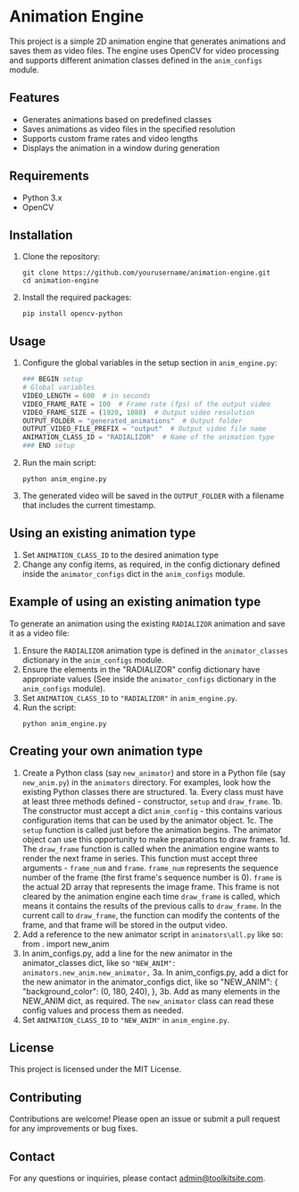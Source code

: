# Animation Engine

This project is a simple 2D animation engine that generates animations and saves them as video files. The engine uses OpenCV for video processing and supports different animation classes defined in the `anim_configs` module.

## Features

- Generates animations based on predefined classes
- Saves animations as video files in the specified resolution
- Supports custom frame rates and video lengths
- Displays the animation in a window during generation

## Requirements

- Python 3.x
- OpenCV

## Installation

1. Clone the repository:
   ```
   git clone https://github.com/yourusername/animation-engine.git
   cd animation-engine
   ```

2. Install the required packages:
   ```
   pip install opencv-python
   ```

## Usage

1. Configure the global variables in the setup section in `anim_engine.py`:

   ```python
   ### BEGIN setup
   # Global variables
   VIDEO_LENGTH = 600  # in seconds
   VIDEO_FRAME_RATE = 100  # Frame rate (fps) of the output video
   VIDEO_FRAME_SIZE = (1920, 1080)  # Output video resolution
   OUTPUT_FOLDER = "generated_animations"  # Output folder
   OUTPUT_VIDEO_FILE_PREFIX = "output"  # Output video file name
   ANIMATION_CLASS_ID = "RADIALIZOR"  # Name of the animation type
   ### END setup
   ```

2. Run the main script:
   ```
   python anim_engine.py
   ```

3. The generated video will be saved in the `OUTPUT_FOLDER` with a filename that includes the current timestamp.


## Using an existing animation type

1. Set `ANIMATION_CLASS_ID` to the desired animation type
2. Change any config items, as required, in the config dictionary defined inside the `animator_configs` dict in the `anim_configs` module.


## Example of using an existing animation type

To generate an animation using the existing `RADIALIZOR` animation and save it as a video file:

1. Ensure the `RADIALIZOR` animation type is defined in the `animator_classes` dictionary in the `anim_configs` module.
2. Ensure the elements in the "RADIALIZOR" config dictionary have appropriate values (See inside the `animator_configs` dictionary in the `anim_configs` module).
3. Set `ANIMATION_CLASS_ID` to `"RADIALIZOR"` in `anim_engine.py`.
4. Run the script:
   ```
   python anim_engine.py
   ```

## Creating your own animation type
1. Create a Python class (say `new_animator`) and store in a Python file (say `new_anim.py`) in the `animators` directory. For examples, look how the existing Python classes there are structured.
   1a. Every class must have at least three methods defined - constructor, `setup` and `draw_frame`.
   1b. The constructor must accept a dict `anim_config` - this contains various configuration items that can be used by the animator object.
   1c. The `setup` function is called just before the animation begins. The animator object can use this opportunity to make preparations to draw frames.
   1d. The `draw_frame` function is called when the animation engine wants to render the next frame in series. This function must accept three arguments - `frame_num` and `frame`. `frame_num` represents the sequence number of the frame (the first frame's sequence number is 0). `frame` is the actual 2D array that represents the image frame. This frame is not cleared by the animation engine each time `draw_frame` is called, which means it contains the results of the previous calls to `draw_frame`. In the current call to `draw_frame`, the function can modify the contents of the frame, and that frame will be stored in the output video.
2. Add a reference to the new animator script in `animators\all.py` like so:
from . import new_anim
3. In anim_configs.py, add a line for the new animator in the animator_classes dict, like so
`"NEW_ANIM": animators.new_anim.new_animator,`
   3a. In anim_configs.py, add a dict for the new animator in the animator_configs dict, like so
    "NEW_ANIM": {
        "background_color": (0, 180, 240),
    },
   3b. Add as many elements in the NEW_ANIM dict, as required. The `new_animator` class can read these config values and process them as needed.
4. Set `ANIMATION_CLASS_ID` to `"NEW_ANIM"` in `anim_engine.py`. 


## License

This project is licensed under the MIT License.

## Contributing

Contributions are welcome! Please open an issue or submit a pull request for any improvements or bug fixes.

## Contact

For any questions or inquiries, please contact [admin@toolkitsite.com](mailto:admin@toolkitsite.com).
